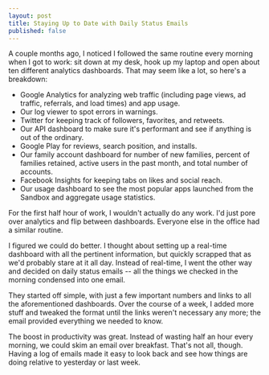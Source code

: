 ```yaml
---
layout: post
title: Staying Up to Date with Daily Status Emails
published: false
---
```


A couple months ago, I noticed I followed the same routine every
morning when I got to work: sit down at my desk, hook up my laptop
and open about ten different analytics dashboards. That may seem
like a lot, so here's a breakdown:

-   Google Analytics for analyzing web traffic (including page
    views, ad traffic, referrals, and load times) and app usage.
-   Our log viewer to spot errors in warnings.
-   Twitter for keeping track of followers, favorites, and retweets.
-   Our API dashboard to make sure it's performant and see if
    anything is out of the ordinary.
-   Google Play for reviews, search position, and installs.
-   Our family account dashboard for number of new families, percent
    of families retained, active users in the past month, and total
    number of accounts.
-   Facebook Insights for keeping tabs on likes and social reach.
-   Our usage dashboard to see the most popular apps launched from
    the Sandbox and aggregate usage statistics.

For the first half hour of work, I wouldn't actually do any work.
I'd just pore over analytics and flip between dashboards. Everyone
else in the office had a similar routine.

I figured we could do better. I thought about setting up a real-time
dashboard with all the pertinent information, but quickly scrapped
that as we'd probably stare at it all day. Instead of real-time, I
went the other way and decided on daily status emails -- all the
things we checked in the morning condensed into one email.

They started off simple, with just a few important numbers and links
to all the aforementioned dashboards. Over the course of a week, I
added more stuff and tweaked the format until the links weren't
necessary any more; the email provided everything we needed to know.

The boost in productivity was great. Instead of wasting half an
hour every morning, we could skim an email over breakfast. That's
not all, though. Having a log of emails made it easy to look back
and see how things are doing relative to yesterday or last week.
